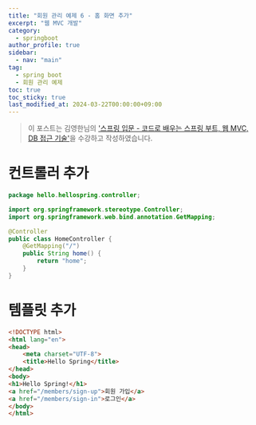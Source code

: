 ```yaml
---
title: "회원 관리 예제 6 - 홈 화면 추가"
excerpt: "웹 MVC 개발"
category: 
  - springboot
author_profile: true
sidebar:
  - nav: "main" 
tag:
  - spring boot
  - 회원 관리 예제
toc: true
toc_sticky: true
last_modified_at: 2024-03-22T00:00:00+09:00
---
```


> 이 포스트는 김영한님의 ['스프링 입문 - 코드로 배우는 스프링 부트, 웹 MVC, DB 접근 기술'](https://www.inflearn.com/course/%EC%8A%A4%ED%94%84%EB%A7%81-%EC%9E%85%EB%AC%B8-%EC%8A%A4%ED%94%84%EB%A7%81%EB%B6%80%ED%8A%B8/dashboard)을 수강하고 작성하였습니다.  

# 컨트롤러 추가
```java
package hello.hellospring.controller;

import org.springframework.stereotype.Controller;
import org.springframework.web.bind.annotation.GetMapping;

@Controller
public class HomeController {
    @GetMapping("/")
    public String home() {
        return "home";
    }
}
```

# 템플릿 추가
```html
<!DOCTYPE html>
<html lang="en">
<head>
    <meta charset="UTF-8">
    <title>Hello Spring</title>
</head>
<body>
<h1>Hello Spring!</h1>
<a href="/members/sign-up">회원 가입</a>
<a href="/members/sign-in">로그인</a>
</body>
</html>
```
